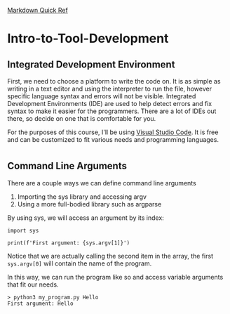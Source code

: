 [Markdown Quick Ref](https://wordpress.com/support/markdown-quick-reference/)

# Intro-to-Tool-Development

## Integrated Development Environment

First, we need to choose a platform to write the code on.  It is as simple as writing in a text editor and using the interpreter to run the file, however specific language syntax and errors will not be visible.  Integrated Development Environments (IDE) are used to help detect errors and fix syntax to make it easier for the programmers.  There are a lot of IDEs out there, so decide on one that is comfortable for you.

For the purposes of this course, I'll be using [Visual Studio Code](https://code.visualstudio.com/).  It is free and can be customized to fit various needs and programming languages.

# 

## Command Line Arguments

There are a couple ways we can define command line arguments
1. Importing the sys library and accessing argv
2. Using a more full-bodied library such as argparse

By using sys, we will access an argument by its index:
```
import sys

print(f'First argument: {sys.argv[1]}')
```
Notice that we are actually calling the second item in the array, the first `sys.argv[0]` will contain the name of the program.

In this way, we can run the program like so and access variable arguments that fit our needs.
```
> python3 my_program.py Hello
First argument: Hello
```
